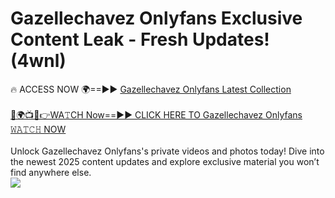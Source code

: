 # Gazellechavez Onlyfans Exclusive Content Leak - Fresh Updates! (4wnl)

🔥 ACCESS NOW 🌍==►► <a href="https://tinyurl.com/kvy9nzfs" rel="nofollow">Gazellechavez Onlyfans Latest Collection</a>
<br><br>
[🔴🌍📺📱👉WA𝚃CH Now==►► CLICK HERE TO Gazellechavez Onlyfans 𝚆𝙰𝚃𝙲𝙷 NOW](https://tinyurl.com/kvy9nzfs)
<br><br>
Unlock Gazellechavez Onlyfans's private videos and photos today! Dive into the newest 2025 content updates and explore exclusive material you won’t find anywhere else.
<br>
<a href="https://tinyurl.com/kvy9nzfs" rel="nofollow" data-target="animated-image.originalLink"><img src="https://camo.githubusercontent.com/8a4f000d20f83aca3bf7ec5f350d767afa0574a8a352519fd8cfa583a6f93a33/68747470733a2f2f692e696d6775722e636f6d2f644a486b345a712e676966" data-canonical-src="https://i.imgur.com/dJHk4Zq.gif" style="max-width: 100%; display: inline-block;" data-target="animated-image.originalImage"></a>
<br>
